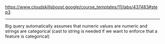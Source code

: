 
https://www.cloudskillsboost.google/course_templates/11/labs/437483#step3

---

Big query automatically assumes that numeric values are numeric and strings are categorical (cast to string is needed if we want to enforce that a feature is categorical)

